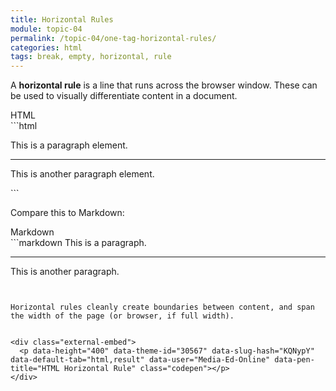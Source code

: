 ```yaml
---
title: Horizontal Rules
module: topic-04
permalink: /topic-04/one-tag-horizontal-rules/
categories: html
tags: break, empty, horizontal, rule
---
```


<div class="divider-heading"></div>

A **horizontal rule** is a line that runs across the browser window. These can be used to visually differentiate content in a document.

<div class="code-heading">
  <span class="html">HTML</span>
</div>
```html
<p>This is a paragraph element.</p>

<hr />

<p>This is another paragraph element.</p>
```


Compare this to Markdown:


<div class="code-heading">
  <span class="md">Markdown</span>
</div>
```markdown
This is a paragraph.

---

This is another paragraph.
```


Horizontal rules cleanly create boundaries between content, and span the width of the page (or browser, if full width).


<div class="external-embed">
  <p data-height="400" data-theme-id="30567" data-slug-hash="KQNypY" data-default-tab="html,result" data-user="Media-Ed-Online" data-pen-title="HTML Horizontal Rule" class="codepen"></p>
</div>
